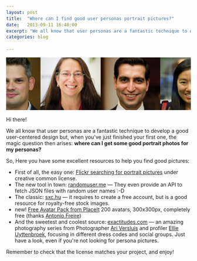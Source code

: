 ```yaml
---
layout: post
title:  "Where can I find good user personas portrait pictures?"
date:   2013-09-11 16:48:00
excerpt: "We all know that user personas are a fantastic technique to develop a good user-centered design but when you've"
categories: blog

---
```


<p><img class="full-width-image" src="/images/face_photos_for_user_experience_personas.jpg" /></p>

Hi there!

We all know that user personas are a fantastic technique to develop a good user-centered design but, when you've just finished your first one, the magic question then arises: **where can I get some good portrait photos for my personas?**

So, Here you have some excellent resources to help you find good pictures:

* First of all, the easy one: [Flickr searching for portrait pictures](http://www.flickr.com/search/?q=portrait&l=commderiv&ct=0&mt=all&adv=1) under creative common license.
* The new tool in town: [randomuser.me](http://randomuser.me/) — They even provide an API to fetch JSON files with random user names :-D
* The classic: [sxc.hu](http://www.sxc.hu/) — it requires to create a free account, but is a good resource for royalty-free stock images.
* new! [Free Avatar Pack from PlaceIt](http://blog.placeit.net/free-avatar-pack/) 200 avatars, 300x300px, completely free (thanks [Antonio Freire](https://api.designernews.co/users/15442/antonio-freyre))
* And the sweetest and coolest source: [exactitudes.com](http://www.exactitudes.com) — an amazing photography series from Photographer [Ari Versluis](http://www.ariversluis.com) and profiler [Ellie Uyttenbroek](http://v2.nl/archive/people/ellie-uyttenbroek), focusing in different dress codes and social groups. Just have a look, even if you're not looking for persona pictures.

Remember to check that the license matches your project, and enjoy!
